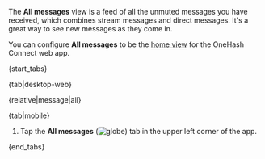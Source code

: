 The **All messages** view is a feed of all the unmuted messages you have
received, which combines stream messages and direct messages. It's a great way
to see new messages as they come in.

You can configure **All messages** to be the [home
view](/help/configure-home-view#configure-home-view) for the OneHash Connect web app.

{start_tabs}

{tab|desktop-web}

{relative|message|all}

{tab|mobile}

1. Tap the **All messages**
   (<img src="/static/images/help/mobile-globe-icon.svg" alt="globe" class="mobile-icon"/>)
   tab in the upper left corner of the app.

{end_tabs}
